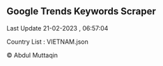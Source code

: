 

## Google Trends Keywords Scraper 
 
Last Update 21-02-2023 , 06:57:04

Country List :
VIETNAM.json



© Abdul Muttaqin 
